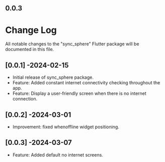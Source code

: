 ## 0.0.3

# Change Log

All notable changes to the "sync_sphere" Flutter package will be documented in this file.

## [0.0.1] -2024-02-15
- Initial release of sync_sphere package.
- Feature: Added constant internet connectivity checking throughout the app.
- Feature: Display a user-friendly screen when there is no internet connection.

## [0.0.2] -2024-03-01
- Improvement: fixed whenoffline widget positioning.

## [0.0.3] -2024-03-07
- Feature: Added default no internet screens.

